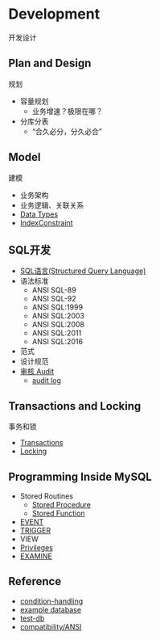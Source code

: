 # Development
开发设计


## Plan and Design
规划

- 容量规划
  - 业务增速？极限在哪？
- 分库分表
  - “合久必分，分久必合”

## Model
建模

- 业务架构
- 业务逻辑、关联关系
- [Data Types](model/DataTypes.md)
- [IndexConstraint](model/IndexConstraint.md)

## SQL开发

- [SQL语言(Structured Query Language)](../scripts/sql_dev/sql_demo.sql)
- 语法标准
  - ANSI SQL-89
  - ANSI SQL-92
  - ANSI SQL:1999
  - ANSI SQL:2003
  - ANSI SQL:2008
  - ANSI SQL:2011
  - ANSI SQL:2016
- 范式
- 设计规范
- [审核 Audit](audit/Audit.md)
  - [audit log](../mgmt/maintenance/log/Audit_Log.md)

## Transactions and Locking
事务和锁

- [Transactions](transactions/Transaction.md)
- [Locking](https://shawn0915.github.io/mysql/2018/02/20/mysql-lock.html)

## Programming Inside MySQL

- Stored Routines
  - [Stored Procedure](../scripts/sql_program/ex_procedure.sql)
  - [Stored Function](../scripts/sql_program/ex_function.sql)
- [EVENT](../scripts/sql_program/ex_event.sql)
- [TRIGGER](../scripts/sql_program/ex_trigger.sql)
- VIEW
- [Privileges](../scripts/sql_program/ex_privilege.sql)
- [EXAMINE](../scripts/sql_program/examine.sql)

## Reference

- [condition-handling](https://dev.mysql.com/doc/refman/5.6/en/condition-handling.html)
- [example database](https://dev.mysql.com/doc/index-other.html)
- [test-db](https://launchpad.net/test-db/)
- [compatibility/ANSI](https://dev.mysql.com/doc/refman/5.7/en/compatibility.html)